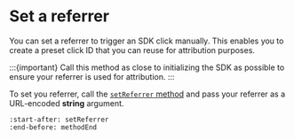 # Set a referrer

You can set a referrer to trigger an SDK click manually. This enables you to create a preset click ID that you can reuse for attribution purposes.

:::{important}
Call this method as close to initializing the SDK as possible to ensure your referrer is used for attribution.
:::

To set you referrer, call the [`setReferrer` method](web-setReferrer-invocation) and pass your referrer as a URL-encoded **string** argument.

```{include} /web/fragments/Adjust.md
:start-after: setReferrer
:end-before: methodEnd
```
